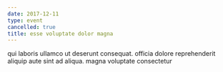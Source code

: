 ```yaml
---
date: 2017-12-11
type: event
cancelled: true
title: esse voluptate dolor magna
---
```

qui laboris ullamco ut deserunt consequat. officia dolore reprehenderit aliquip aute sint ad aliqua. magna voluptate consectetur
